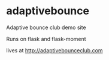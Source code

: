 adaptivebounce
==============

Adaptive bounce club demo site

Runs on flask and flask-moment

lives at http://adaptivebounceclub.com
